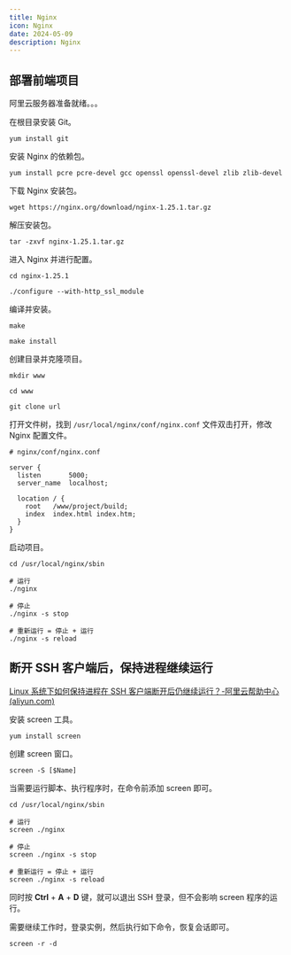 ```yaml
---
title: Nginx
icon: Nginx
date: 2024-05-09
description: Nginx
---
```


## 部署前端项目

阿里云服务器准备就绪。。。

在根目录安装 Git。

```shell
yum install git
```

安装 Nginx 的依赖包。

```shell
yum install pcre pcre-devel gcc openssl openssl-devel zlib zlib-devel
```

下载 Nginx 安装包。

```shell
wget https://nginx.org/download/nginx-1.25.1.tar.gz
```

解压安装包。

```shell
tar -zxvf nginx-1.25.1.tar.gz
```

进入 Nginx 并进行配置。

```shell
cd nginx-1.25.1

./configure --with-http_ssl_module
```

编译并安装。

```shell
make

make install
```

创建目录并克隆项目。

```shell
mkdir www

cd www

git clone url
```

打开文件树，找到 `/usr/local/nginx/conf/nginx.conf` 文件双击打开，修改 Nginx 配置文件。

```nginx
# nginx/conf/nginx.conf

server {
  listen       5000;
  server_name  localhost;
  
  location / {
    root   /www/project/build;
    index  index.html index.htm;
  }
}
```

启动项目。

```shell
cd /usr/local/nginx/sbin

# 运行
./nginx

# 停止
./nginx -s stop

# 重新运行 = 停止 + 运行
./nginx -s reload
```

## 断开 SSH 客户端后，保持进程继续运行

[Linux 系统下如何保持进程在 SSH 客户端断开后仍继续运行？-阿里云帮助中心 (aliyun.com)](https://help.aliyun.com/zh/ecs/support/configure-linux-to-keep-the-process-running-after-the-ssh-client-is-disconnected#a1407bd096eso)

安装 screen 工具。

```shell
yum install screen
```

创建 screen 窗口。

```shell
screen -S [$Name]
```

当需要运行脚本、执行程序时，在命令前添加 screen 即可。

```shell
cd /usr/local/nginx/sbin

# 运行
screen ./nginx

# 停止
screen ./nginx -s stop

# 重新运行 = 停止 + 运行
screen ./nginx -s reload
```

同时按 **Ctrl** + **A** + **D** 键，就可以退出 SSH 登录，但不会影响 screen 程序的运行。

需要继续工作时，登录实例，然后执行如下命令，恢复会话即可。

```shell
screen -r -d
```
